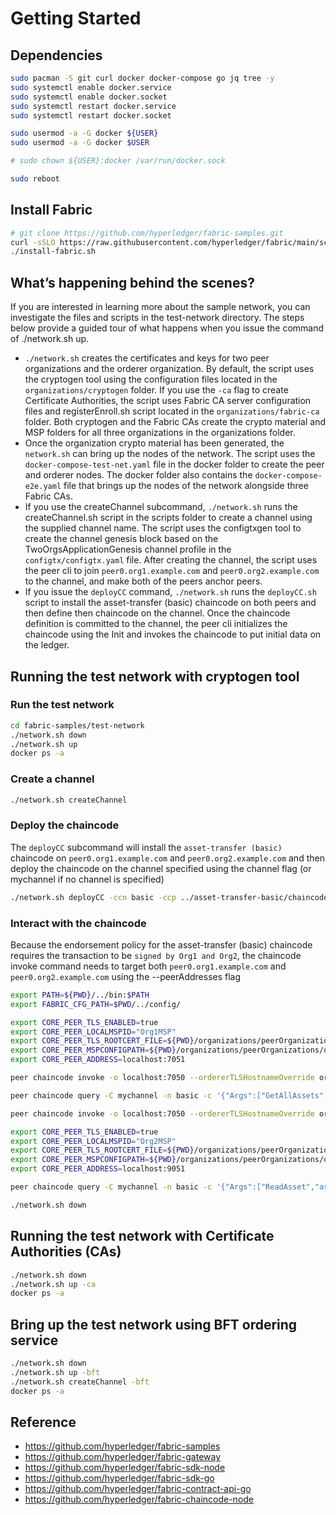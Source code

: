 # Getting Started

## Dependencies

```bash
sudo pacman -S git curl docker docker-compose go jq tree -y
sudo systemctl enable docker.service
sudo systemctl enable docker.socket
sudo systemctl restart docker.service
sudo systemctl restart docker.socket

sudo usermod -a -G docker ${USER}
sudo usermod -a -G docker $USER

# sudo chown ${USER}:docker /var/run/docker.sock

sudo reboot
```

## Install Fabric

```bash
# git clone https://github.com/hyperledger/fabric-samples.git
curl -sSLO https://raw.githubusercontent.com/hyperledger/fabric/main/scripts/install-fabric.sh && chmod +x install-fabric.sh
./install-fabric.sh
```

## What’s happening behind the scenes?

If you are interested in learning more about the sample network, you can investigate the files and scripts in the test-network directory. The steps below provide a guided tour of what happens when you issue the command of ./network.sh up.

* `./network.sh` creates the certificates and keys for two peer organizations and the orderer organization. By default, the script uses the cryptogen tool using the configuration files located in the `organizations/cryptogen` folder. If you use the `-ca` flag to create Certificate Authorities, the script uses Fabric CA server configuration files and registerEnroll.sh script located in the `organizations/fabric-ca` folder. Both cryptogen and the Fabric CAs create the crypto material and MSP folders for all three organizations in the organizations folder.
* Once the organization crypto material has been generated, the `network.sh` can bring up the nodes of the network. The script uses the `docker-compose-test-net.yaml` file in the docker folder to create the peer and orderer nodes. The docker folder also contains the `docker-compose-e2e.yaml` file that brings up the nodes of the network alongside three Fabric CAs.
* If you use the createChannel subcommand, `./network.sh` runs the createChannel.sh script in the scripts folder to create a channel using the supplied channel name. The script uses the configtxgen tool to create the channel genesis block based on the TwoOrgsApplicationGenesis channel profile in the `configtx/configtx.yaml` file. After creating the channel, the script uses the peer cli to join `peer0.org1.example.com` and `peer0.org2.example.com` to the channel, and make both of the peers anchor peers.
* If you issue the `deployCC` command, `./network.sh` runs the `deployCC.sh` script to install the asset-transfer (basic) chaincode on both peers and then define then chaincode on the channel. Once the chaincode definition is committed to the channel, the peer cli initializes the chaincode using the Init and invokes the chaincode to put initial data on the ledger.

## Running the test network with cryptogen tool

### Run the test network

```bash
cd fabric-samples/test-network
./network.sh down
./network.sh up
docker ps -a
```

### Create a channel

```bash
./network.sh createChannel
```

### Deploy the chaincode

The `deployCC` subcommand will install the `asset-transfer (basic)` chaincode on `peer0.org1.example.com` and `peer0.org2.example.com` and then deploy the chaincode on the channel specified using the channel flag (or mychannel if no channel is specified)

```bash
./network.sh deployCC -ccn basic -ccp ../asset-transfer-basic/chaincode-go -ccl go
```

### Interact with the chaincode

Because the endorsement policy for the asset-transfer (basic) chaincode requires the transaction to be `signed by Org1 and Org2`, the chaincode invoke command needs to target both `peer0.org1.example.com` and `peer0.org2.example.com` using the --peerAddresses flag

```bash
export PATH=${PWD}/../bin:$PATH
export FABRIC_CFG_PATH=$PWD/../config/

export CORE_PEER_TLS_ENABLED=true
export CORE_PEER_LOCALMSPID="Org1MSP"
export CORE_PEER_TLS_ROOTCERT_FILE=${PWD}/organizations/peerOrganizations/org1.example.com/peers/peer0.org1.example.com/tls/ca.crt
export CORE_PEER_MSPCONFIGPATH=${PWD}/organizations/peerOrganizations/org1.example.com/users/Admin@org1.example.com/msp
export CORE_PEER_ADDRESS=localhost:7051

peer chaincode invoke -o localhost:7050 --ordererTLSHostnameOverride orderer.example.com --tls --cafile "${PWD}/organizations/ordererOrganizations/example.com/orderers/orderer.example.com/msp/tlscacerts/tlsca.example.com-cert.pem" -C mychannel -n basic --peerAddresses localhost:7051 --tlsRootCertFiles "${PWD}/organizations/peerOrganizations/org1.example.com/peers/peer0.org1.example.com/tls/ca.crt" --peerAddresses localhost:9051 --tlsRootCertFiles "${PWD}/organizations/peerOrganizations/org2.example.com/peers/peer0.org2.example.com/tls/ca.crt" -c '{"function":"InitLedger","Args":[]}'

peer chaincode query -C mychannel -n basic -c '{"Args":["GetAllAssets"]}' | jq

peer chaincode invoke -o localhost:7050 --ordererTLSHostnameOverride orderer.example.com --tls --cafile "${PWD}/organizations/ordererOrganizations/example.com/orderers/orderer.example.com/msp/tlscacerts/tlsca.example.com-cert.pem" -C mychannel -n basic --peerAddresses localhost:7051 --tlsRootCertFiles "${PWD}/organizations/peerOrganizations/org1.example.com/peers/peer0.org1.example.com/tls/ca.crt" --peerAddresses localhost:9051 --tlsRootCertFiles "${PWD}/organizations/peerOrganizations/org2.example.com/peers/peer0.org2.example.com/tls/ca.crt" -c '{"function":"TransferAsset","Args":["asset6","Christopher"]}'

export CORE_PEER_TLS_ENABLED=true
export CORE_PEER_LOCALMSPID="Org2MSP"
export CORE_PEER_TLS_ROOTCERT_FILE=${PWD}/organizations/peerOrganizations/org2.example.com/peers/peer0.org2.example.com/tls/ca.crt
export CORE_PEER_MSPCONFIGPATH=${PWD}/organizations/peerOrganizations/org2.example.com/users/Admin@org2.example.com/msp
export CORE_PEER_ADDRESS=localhost:9051

peer chaincode query -C mychannel -n basic -c '{"Args":["ReadAsset","asset6"]}' | jq

./network.sh down
```

## Running the test network with Certificate Authorities (CAs)

```bash
./network.sh down
./network.sh up -ca
docker ps -a
```

## Bring up the test network using BFT ordering service

```bash
./network.sh down
./network.sh up -bft
./network.sh createChannel -bft
docker ps -a
```

## Reference

* <https://github.com/hyperledger/fabric-samples>
* <https://github.com/hyperledger/fabric-gateway>
* <https://github.com/hyperledger/fabric-sdk-node>
* <https://github.com/hyperledger/fabric-sdk-go>
* <https://github.com/hyperledger/fabric-contract-api-go>
* <https://github.com/hyperledger/fabric-chaincode-node>
